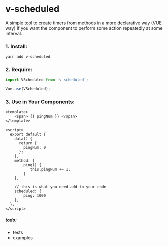 # v-scheduled
A simple tool to create timers from methods in a more declarative way (VUE way)
If you want the component to perform some action repeatedly at some interval.

### 1. Install:
```bash
yarn add v-scheduled
```

### 2. Require:

```js
import VScheduled from 'v-scheduled';

Vue.use(VScheduled);
```

### 3. Use in Your Components:

```vue
<template>
    <span> {{ pingNum }} </span>
</template>

<script>
  export default {
    data() {
      return {
        pingNum: 0
      };
    },
    method: {
        ping() {
           this.pingNum += 1;
        }
    },
    
    // this is what you need add to your code
    scheduled: {
        ping: 1000
    },
  };
</script>
```

##### todo:
 - tests
 - examples
